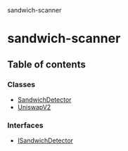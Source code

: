 sandwich-scanner

# sandwich-scanner

## Table of contents

### Classes

- [SandwichDetector](classes/SandwichDetector.md)
- [UniswapV2](classes/UniswapV2.md)

### Interfaces

- [ISandwichDetector](interfaces/ISandwichDetector.md)
